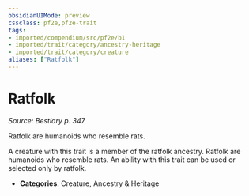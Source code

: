 ```yaml
---
obsidianUIMode: preview
cssclass: pf2e,pf2e-trait
tags:
- imported/compendium/src/pf2e/b1
- imported/trait/category/ancestry-heritage
- imported/trait/category/creature
aliases: ["Ratfolk"]
---
```

# Ratfolk  
*Source: Bestiary p. 347*  

Ratfolk are humanoids who resemble rats.

A creature with this trait is a member of the ratfolk ancestry. Ratfolk are humanoids who resemble rats. An ability with this trait can be used or selected only by ratfolk.

- **Categories**: Creature, Ancestry & Heritage